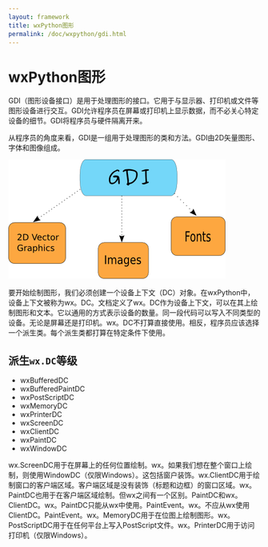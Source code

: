 ```yaml
---
layout: framework
title: wxPython图形
permalink: /doc/wxpython/gdi.html
---
```


# wxPython图形

GDI（图形设备接口）是用于处理图形的接口。它用于与显示器、打印机或文件等图形设备进行交互。GDI允许程序员在屏幕或打印机上显示数据，而不必关心特定设备的细节。GDI将程序员与硬件隔离开来。

从程序员的角度来看，GDI是一组用于处理图形的类和方法。GDI由2D矢量图形、字体和图像组成。

![GDI结构](/images/doc/wxpython/gdi2.png)

要开始绘制图形，我们必须创建一个设备上下文（DC）对象。在wxPython中，设备上下文被称为wx。DC。文档定义了wx。DC作为设备上下文，可以在其上绘制图形和文本。它以通用的方式表示设备的数量。同一段代码可以写入不同类型的设备。无论是屏幕还是打印机。wx。DC不打算直接使用。相反，程序员应该选择一个派生类。每个派生类都打算在特定条件下使用。

## 派生`wx.DC`等级

* wxBufferedDC
* wxBufferedPaintDC
* wxPostScriptDC
* wxMemoryDC
* wxPrinterDC
* wxScreenDC
* wxClientDC
* wxPaintDC
* wxWindowDC

wx.ScreenDC用于在屏幕上的任何位置绘制。wx。如果我们想在整个窗口上绘制，则使用WindowDC（仅限Windows）。这包括窗户装饰。wx.ClientDC用于绘制窗口的客户端区域。客户端区域是没有装饰（标题和边框）的窗口区域。wx。PaintDC也用于在客户端区域绘制。但wx之间有一个区别。PaintDC和wx。ClientDC。wx。PaintDC只能从wx中使用。PaintEvent。wx。不应从wx使用ClientDC。PaintEvent。wx。MemoryDC用于在位图上绘制图形。wx。PostScriptDC用于在任何平台上写入PostScript文件。wx。PrinterDC用于访问打印机（仅限Windows）。